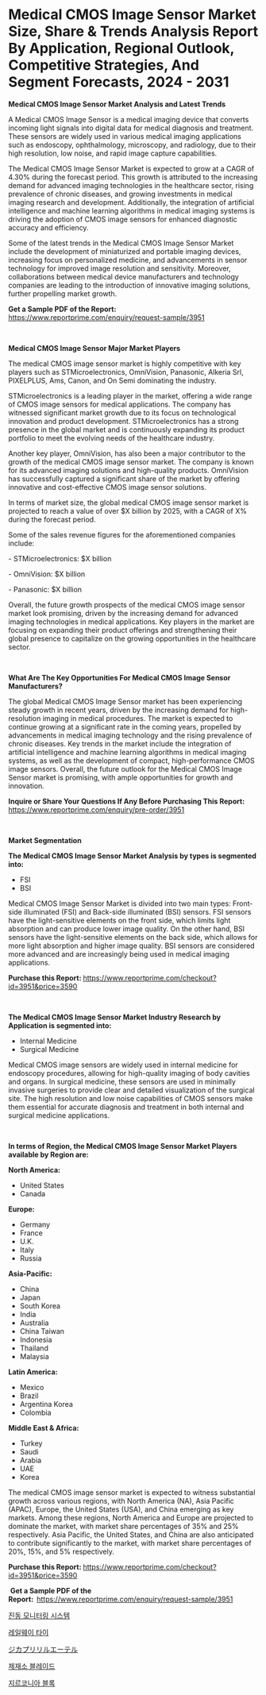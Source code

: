 <p><h1>Medical CMOS Image Sensor Market Size, Share & Trends Analysis Report By Application, Regional Outlook, Competitive Strategies, And Segment Forecasts, 2024 - 2031</h1></p><p><strong>Medical CMOS Image Sensor Market Analysis and Latest Trends</strong></p>
<p><p>A Medical CMOS Image Sensor is a medical imaging device that converts incoming light signals into digital data for medical diagnosis and treatment. These sensors are widely used in various medical imaging applications such as endoscopy, ophthalmology, microscopy, and radiology, due to their high resolution, low noise, and rapid image capture capabilities.</p><p>The Medical CMOS Image Sensor Market is expected to grow at a CAGR of 4.30% during the forecast period. This growth is attributed to the increasing demand for advanced imaging technologies in the healthcare sector, rising prevalence of chronic diseases, and growing investments in medical imaging research and development. Additionally, the integration of artificial intelligence and machine learning algorithms in medical imaging systems is driving the adoption of CMOS image sensors for enhanced diagnostic accuracy and efficiency.</p><p>Some of the latest trends in the Medical CMOS Image Sensor Market include the development of miniaturized and portable imaging devices, increasing focus on personalized medicine, and advancements in sensor technology for improved image resolution and sensitivity. Moreover, collaborations between medical device manufacturers and technology companies are leading to the introduction of innovative imaging solutions, further propelling market growth.</p></p>
<p><strong>Get a Sample PDF of the Report:&nbsp;</strong> <a href="https://www.reportprime.com/enquiry/request-sample/3951">https://www.reportprime.com/enquiry/request-sample/3951</a></p>
<p>&nbsp;</p>
<p><strong>Medical CMOS Image Sensor Major Market Players</strong></p>
<p><p>The medical CMOS image sensor market is highly competitive with key players such as STMicroelectronics, OmniVision, Panasonic, Alkeria Srl, PIXELPLUS, Ams, Canon, and On Semi dominating the industry. </p><p>STMicroelectronics is a leading player in the market, offering a wide range of CMOS image sensors for medical applications. The company has witnessed significant market growth due to its focus on technological innovation and product development. STMicroelectronics has a strong presence in the global market and is continuously expanding its product portfolio to meet the evolving needs of the healthcare industry. </p><p>Another key player, OmniVision, has also been a major contributor to the growth of the medical CMOS image sensor market. The company is known for its advanced imaging solutions and high-quality products. OmniVision has successfully captured a significant share of the market by offering innovative and cost-effective CMOS image sensor solutions.</p><p>In terms of market size, the global medical CMOS image sensor market is projected to reach a value of over $X billion by 2025, with a CAGR of X% during the forecast period. </p><p>Some of the sales revenue figures for the aforementioned companies include:</p><p>- STMicroelectronics: $X billion</p><p>- OmniVision: $X billion</p><p>- Panasonic: $X billion</p><p>Overall, the future growth prospects of the medical CMOS image sensor market look promising, driven by the increasing demand for advanced imaging technologies in medical applications. Key players in the market are focusing on expanding their product offerings and strengthening their global presence to capitalize on the growing opportunities in the healthcare sector.</p></p>
<p>&nbsp;</p>
<p><strong>What Are The Key Opportunities For Medical CMOS Image Sensor Manufacturers?</strong></p>
<p><p>The global Medical CMOS Image Sensor market has been experiencing steady growth in recent years, driven by the increasing demand for high-resolution imaging in medical procedures. The market is expected to continue growing at a significant rate in the coming years, propelled by advancements in medical imaging technology and the rising prevalence of chronic diseases. Key trends in the market include the integration of artificial intelligence and machine learning algorithms in medical imaging systems, as well as the development of compact, high-performance CMOS image sensors. Overall, the future outlook for the Medical CMOS Image Sensor market is promising, with ample opportunities for growth and innovation.</p></p>
<p><strong>Inquire or Share Your Questions If Any Before Purchasing This Report:</strong> <a href="https://www.reportprime.com/enquiry/pre-order/3951">https://www.reportprime.com/enquiry/pre-order/3951</a></p>
<p>&nbsp;</p>
<p><strong>Market Segmentation</strong></p>
<p><strong>The Medical CMOS Image Sensor Market Analysis by types is segmented into:</strong></p>
<p><ul><li>FSI</li><li>BSI</li></ul></p>
<p><p>Medical CMOS Image Sensor Market is divided into two main types: Front-side illuminated (FSI) and Back-side illuminated (BSI) sensors. FSI sensors have the light-sensitive elements on the front side, which limits light absorption and can produce lower image quality. On the other hand, BSI sensors have the light-sensitive elements on the back side, which allows for more light absorption and higher image quality. BSI sensors are considered more advanced and are increasingly being used in medical imaging applications.</p></p>
<p><strong>Purchase this Report:&nbsp;</strong><a href="https://www.reportprime.com/checkout?id=3951&price=3590">https://www.reportprime.com/checkout?id=3951&price=3590</a></p>
<p>&nbsp;</p>
<p><strong>The Medical CMOS Image Sensor Market Industry Research by Application is segmented into:</strong></p>
<p><ul><li>Internal Medicine</li><li>Surgical Medicine</li></ul></p>
<p><p>Medical CMOS image sensors are widely used in internal medicine for endoscopy procedures, allowing for high-quality imaging of body cavities and organs. In surgical medicine, these sensors are used in minimally invasive surgeries to provide clear and detailed visualization of the surgical site. The high resolution and low noise capabilities of CMOS sensors make them essential for accurate diagnosis and treatment in both internal and surgical medicine applications.</p></p>
<p>&nbsp;</p>
<p><strong>In terms of Region, the Medical CMOS Image Sensor Market Players available by Region are:</strong></p>
<p>
    <p> <strong> North America: </strong>
        <ul>
            <li>United States</li>
            <li>Canada</li>
        </ul>
        </p> 
    <p> <strong> Europe: </strong>
        <ul>
            <li>Germany</li>
            <li>France</li>
            <li>U.K.</li>
            <li>Italy</li>
            <li>Russia</li>
        </ul>
        </p> 
    <p> <strong> Asia-Pacific: </strong>
        <ul>
            <li>China</li>
            <li>Japan</li>
            <li>South Korea</li>
            <li>India</li>
            <li>Australia</li>
            <li>China Taiwan</li>
            <li>Indonesia</li>
            <li>Thailand</li>
            <li>Malaysia</li>
        </ul>
        </p> 
    <p> <strong> Latin America: </strong>
        <ul>
            <li>Mexico</li>
            <li>Brazil</li>
            <li>Argentina Korea</li>
            <li>Colombia</li>
        </ul>
        </p> 
    <p> <strong> Middle East & Africa: </strong>
        <ul>
            <li>Turkey</li>
            <li>Saudi</li>
            <li>Arabia</li>
            <li>UAE</li>
            <li>Korea</li>
        </ul>
    </p>
    </p>
<p><p>The medical CMOS image sensor market is expected to witness substantial growth across various regions, with North America (NA), Asia Pacific (APAC), Europe, the United States (USA), and China emerging as key markets. Among these regions, North America and Europe are projected to dominate the market, with market share percentages of 35% and 25% respectively. Asia Pacific, the United States, and China are also anticipated to contribute significantly to the market, with market share percentages of 20%, 15%, and 5% respectively.</p></p>
<p><strong>Purchase this Report: </strong><a href="https://www.reportprime.com/checkout?id=3951&price=3590">https://www.reportprime.com/checkout?id=3951&price=3590</a></p>
<p>&nbsp;<strong>Get a Sample PDF of the Report:&nbsp;&nbsp;</strong><a href="https://www.reportprime.com/enquiry/request-sample/3951">https://www.reportprime.com/enquiry/request-sample/3951</a></p>
<p><strong></strong></p>
<p><p><a href="https://medium.com/@pepo3k/%EC%A7%84%EB%8F%99-%EB%AA%A8%EB%8B%88%ED%84%B0%EB%A7%81-%EC%8B%9C%EC%8A%A4%ED%85%9C-%EC%8B%9C%EC%9E%A5-%EA%B7%9C%EB%AA%A8%EB%8A%94-%EA%B8%80%EB%A1%9C%EB%B2%8C-%EC%82%B0%EC%97%85%EC%97%90%EC%84%9C-%EC%B5%9C%EA%B3%A0%EC%9D%98-%EB%A7%88%EC%BC%80%ED%8C%85-%EC%B1%84%EB%84%90%EC%9D%84-%EB%B3%B4%EC%97%AC%EC%A4%8D%EB%8B%88%EB%8B%A4-4e20e5e4cdbb">진동 모니터링 시스템</a></p><p><a href="https://medium.com/@giovanileannon/%EC%B2%A0%EB%8F%84-%ED%83%80%EC%9D%B4-%EC%8B%9C%EC%9E%A5-%EB%B6%84%EC%84%9D-%EA%B7%B8%EC%9D%98-cagr-%EC%8B%9C%EC%9E%A5-%EC%84%B8%EB%B6%84%ED%99%94-%EB%B0%8F-%EC%84%B8%EA%B3%84-%EC%82%B0%EC%97%85-%EA%B0%9C%EC%9A%94-64f5bc7d8b11">레일웨이 타이</a></p><p><a href="https://github.com/xtkhtofdt934839/Market-Research-Report-List-1/blob/main/762816714834.md">ジカプリリルエーテル</a></p><p><a href="https://github.com/PercyHagernes9778/Market-Research-Report-List-1/blob/main/654226313850.md">제재소 블레이드</a></p><p><a href="https://github.com/rsg307664904/Market-Research-Report-List-1/blob/main/404675613849.md">지르코니아 블록</a></p></p>